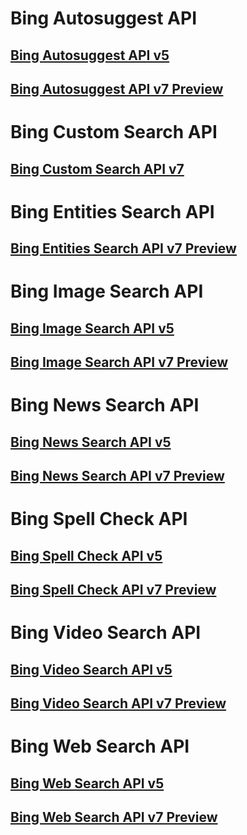 # Bing Autosuggest API
## [Bing Autosuggest API v5](bing-autosuggest-api-v5-reference.md)
## [Bing Autosuggest API v7 Preview](bing-autosuggest-api-v7-reference.md)
# Bing Custom Search API
## [Bing Custom Search API v7](bing-custom-search-api-v7-reference.md)
# Bing Entities Search API
## [Bing Entities Search API v7 Preview](bing-entities-api-v7-reference.md)
# Bing Image Search API
## [Bing Image Search API v5](bing-images-api-v5-reference.md)
## [Bing Image Search API v7 Preview](bing-images-api-v7-reference.md)
# Bing News Search API
## [Bing News Search API v5](bing-news-api-v5-reference.md)
## [Bing News Search API v7 Preview](bing-news-api-v7-reference.md)
# Bing Spell Check API
## [Bing Spell Check API v5](bing-spell-check-api-v5-reference.md)
## [Bing Spell Check API v7 Preview](bing-spell-check-api-v7-reference.md)
# Bing Video Search API
## [Bing Video Search API v5](bing-video-api-v5-reference.md)
## [Bing Video Search API v7 Preview](bing-video-api-v7-reference.md)
# Bing Web Search API
## [Bing Web Search API v5](bing-web-api-v5-reference.md)
## [Bing Web Search API v7 Preview](bing-web-api-v7-reference.md)
